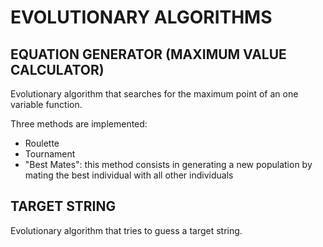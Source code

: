 # EVOLUTIONARY ALGORITHMS

## EQUATION GENERATOR (MAXIMUM VALUE CALCULATOR)
  Evolutionary algorithm that searches for the maximum point of an one variable function.
  
  Three methods are implemented:
  - Roulette
  - Tournament
  - "Best Mates":  this method consists in generating a new population by mating the best individual with all other individuals

## TARGET STRING
  Evolutionary algorithm that tries to guess a target string.
